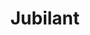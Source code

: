 ---
title: Jubilant
photo: /images/photos/jubilant.jpg
permalink: jubilant/
description: "Brad and Leanne had an absolutely wonderful wedding and it was great to be a part of it. There were many great moments, and by composing a shot of the wedding party through the foreground of guests, I really felt I had captured that energy."
---